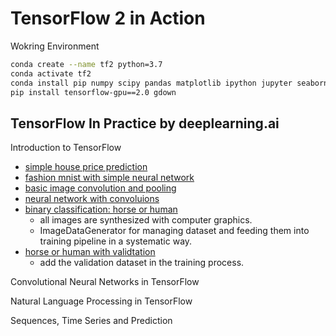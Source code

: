 # TensorFlow 2 in Action

Wokring Environment

```bash
conda create --name tf2 python=3.7
conda activate tf2
conda install pip numpy scipy pandas matplotlib ipython jupyter seaborn pillow h5py
pip install tensorflow-gpu==2.0 gdown
```


## TensorFlow In Practice by deeplearning.ai
Introduction to TensorFlow
* [simple house price prediction](https://nbviewer.jupyter.org/github/kbu9299/tensorflow-in-action/blob/master/tensorflow-in-practice/c01e01_house_price.ipynb)
* [fashion mnist with simple neural network](https://nbviewer.jupyter.org/github/kbu9299/tensorflow-in-action/blob/master/tensorflow-in-practice/c01e02_fashion_MNIST.ipynb)
* [basic image convolution and pooling](https://nbviewer.jupyter.org/github/kbu9299/tensorflow-in-action/blob/master/tensorflow-in-practice/c01e03_basic_convolution.ipynb)
* [neural network with convoluions](https://nbviewer.jupyter.org/github/kbu9299/tensorflow-in-action/blob/master/tensorflow-in-practice/c01e04_neural_network_with_convolutions.ipynb)
* [binary classification: horse or human](https://nbviewer.jupyter.org/github/kbu9299/tensorflow-in-action/blob/master/tensorflow-in-practice/c1e05_binary_classification_horse_or_human.ipynb)
  * all images are synthesized with computer graphics.
  * ImageDataGenerator for managing dataset and feeding them into training pipeline in a systematic way. 
* [horse or human with validtation](https://nbviewer.jupyter.org/github/kbu9299/tensorflow-in-action/blob/master/tensorflow-in-practice/c01e06_horse_or_human_with_validation.ipynb)
  * add the validation dataset in the training process.

Convolutional Neural Networks in TensorFlow

Natural Language Processing in TensorFlow

Sequences, Time Series and Prediction
